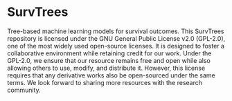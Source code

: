 # SurvTrees
Tree-based machine learning models for survival outcomes.
This SurvTrees repository is licensed under the GNU General Public License v2.0 (GPL-2.0), one of the most widely used open-source licenses. It is designed to foster a collaborative environment while retaining credit for our work. Under the GPL-2.0, we ensure that our resource remains free and open while also allowing others to use, modify, and distribute it. However, this license requires that any derivative works also be open-sourced under the same terms. We look forward to sharing more resources with the research community.
